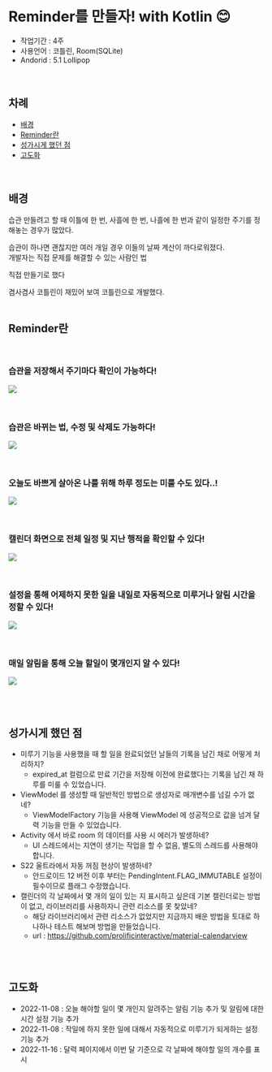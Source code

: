 # Reminder를 만들자! with Kotlin 😊

- 작업기간 : 4주 <br/>
- 사용언어 : 코틀린, Room(SQLite) <br/>
- Andorid : 5.1 Lollipop
<br/>

## 차례
- [배경](https://github.com/DSeung001/Reminder#%EB%B0%B0%EA%B2%BD)
- [Reminder란](https://github.com/DSeung001/Reminder#Reminder%EB%9E%80)
- [성가시게 했던 점](https://github.com/DSeung001/Reminder#%EC%84%B1%EA%B0%80%EC%8B%9C%EA%B2%8C-%ED%96%88%EB%8D%98-%EC%A0%90)
- [고도화](https://github.com/DSeung001/Reminder#%EA%B3%A0%EB%8F%84%ED%99%94)
<br/>

## 배경
습관 만들려고 할 때 이틀에 한 번, 사흘에 한 번, 나흘에 한 번과 같이 일정한 주기를 정해놓는 경우가 많았다.<br/>

습관이 하나면 괜찮지만 여러 개일 경우 이들의 날짜 계산이 까다로워졌다.<br/>
개발자는 직접 문제를 해결할 수 있는 사람인 법  <br/>

직접 만들기로 했다

겸사겸사 코틀린이 재밌어 보여 코틀린으로 개발했다.
<br/>
<br/>

## Reminder란

<br/>

### 습관을 저장해서 주기마다 확인이 가능하다! <br/>
![](source/create.gif)

<br/>

### 습관은 바뀌는 법, 수정 및 삭제도 가능하다! <br/>
![](source/edit_delete.gif)

<br/>

### 오늘도 바쁘게 살아온 나를 위해 하루 정도는 미룰 수도 있다..! <br/>
![](source/delay.gif)

<br/>

### 캘린더 화면으로 전체 일정 및 지난 행적을 확인할 수 있다! <br/>
![](source/calendar.gif)

<br/>

### 설정을 통해 어제하지 못한 일을 내일로 자동적으로 미루거나 알림 시간을 정할 수 있다! <br/>
![](source/setting.gif)

<br/>

### 매일 알림을 통해 오늘 할일이 몇개인지 알 수 있다! <br/>
![](source/alarm.gif)

<br/>
<br/>

## 성가시게 했던 점
- 미루기 기능을 사용했을 때 할 일을 완료되었던 날들의 기록을 남긴 채로 어떻게 처리하지?
  - expired_at 컬럼으로 만료 기간을 저장해 이전에 완료했다는 기록을 남긴 채 하루를 미룰 수 있었습니다.   
- ViewModel 를 생성할 때 일반적인 방법으로 생성자로 매개변수를 넘길 수가 없네?
  - ViewModelFactory 기능을 사용해 ViewModel 에 성공적으로 값을 넘겨 달력 기능을 만들 수 있었습니다. 
- Activity 에서 바로 room 의 데이터를 사용 시 에러가 발생하네?
  - UI 스레드에서는 지연이 생기는 작업을 할 수 없음, 별도의 스레드를 사용해야 합니다.
- S22 울트라에서 자동 꺼짐 현상이 발생하네?
  - 안드로이드 12 버전 이후 부터는 PendingIntent.FLAG_IMMUTABLE 설정이 필수이므로 플래그 수정했습니다.
- 캘린더의 각 날짜에서 몇 개의 일이 있는 지 표시하고 싶은데 기본 캘린더로는 방법이 없고, 라이브러리를 사용하자니 관련 리소스를 못 찾았네?
  - 해당 라이브러리에서 관련 리소스가 없었지만 지금까지 배운 방법을 토대로 하나하나 테스트 해보며 방법을 만들었습니다.
  - url : https://github.com/prolificinteractive/material-calendarview
<br/>
<br/>

## 고도화
- 2022-11-08 : 오늘 해야할 일이 몇 개인지 알려주는 알림 기능 추가 및 알림에 대한 시간 설정 기능 추가
- 2022-11-08 : 작일에 하지 못한 일에 대해서 자동적으로 미루기가 되게하는 설정 기능 추가 
- 2022-11-16 : 달력 페이지에서 이번 달 기준으로 각 날짜에 해야할 일의 개수를 표시